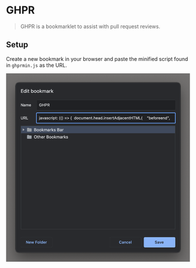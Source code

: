 # GHPR

> GHPR is a bookmarklet to assist with pull request reviews.

## Setup

Create a new bookmark in your browser and paste the minified script found in `ghprmin.js` as the URL.

![Setup](preview.png)
